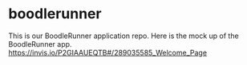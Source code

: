 # boodlerunner
This is our BoodleRunner application repo. 
Here is the mock up of the BoodleRunner app. 
https://invis.io/P2GIAAUEQTB#/289035585_Welcome_Page

